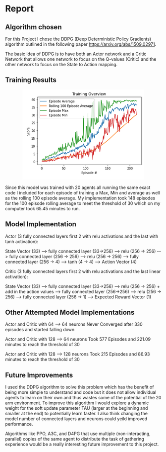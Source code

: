# Report

## Algorithm chosen

For this Project I chose the DDPG (Deep Deterministic Policy Gradients) algorithm outlined in the following paper https://arxiv.org/abs/1509.02971. 

The basic idea of DDPG is to have both an Actor network and a Critic Network that allows one network to focus on the Q-values (Critic) and the other network to focus on the State to Action mapping. 

## Training Results

<div style="text-align:center"><img src="/TrainingScores.png" /></div>

Since this model was trained with 20 agents all running the same exact code I included for each episode of training a Max, Min and average as well as the rolling 100 episode average. My implementation took 148 episodes for the 100 episode rolling average to meet the threshold of 30 which on my computer took 65.45 minutes to run.

## Model Implementation

Actor (3 fully connected layers first 2 with relu activations and the last with tanh activation):

State Vector (33) --> fully connected layer (33->256) --> relu (256 -> 256) --> fully connected layer (256 -> 256) --> relu (256 -> 256) --> fully connected layer (256 -> 4) --> tanh (4 -> 4) --> Action Vector (4)

Critic (3 fully connected layers first 2 with relu activations and the last linear activation):

State Vector (33) --> fully connected layer (33->256) --> relu (256 -> 256) + add in the action values -->  fully connected layer (256->256) --> relu (256 -> 256) --> fully connected layer (256 -> 1) --> Expected Reward Vector (1)

## Other Attempted Model Implementations

Actor and Critic with 64 --> 64 neurons Never Converged after 330 episodes and started falling down

Actor and Critic with 128 --> 64 neurons Took 577 Episodes and 221.09 minutes to reach the threshold of 30

Actor and Critic with 128 --> 128 neurons Took 215 Episodes and 86.93 minutes to reach the threshold of 30

## Future Improvements

I used the DDPG algorithm to solve this problem which has the benefit of being more simple to understand and code but it does not allow individual agents to learn on their own and thus wastes some of the potential of the 20 arm environment. To improve this algorithm I would explore a dynamic weight for the soft update parameter TAU (larger at the beginning and smaller at the end) to potentially learn faster. I also think changing the model number of connected layers and neurons could yeild improved performance.

Algorithms like PPO, A3C, and D4PG that use multiple (non-interacting, parallel) copies of the same agent to distribute the task of gathering experience would be a really interesting future improvement to this project.
